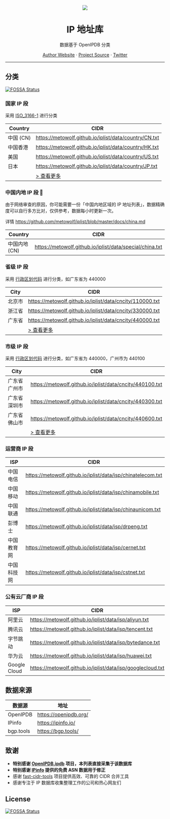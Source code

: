 <p align="center">
<a href="https://github.com/metowolf/iplist">
<img src="https://user-images.githubusercontent.com/2666735/50806883-84930c00-1333-11e9-869e-3c2f2664f154.png" />
</a>
</p>

<h1 align="center">IP 地址库</h1>

<p align="center">数据基于 OpenIPDB 分类</p>

<p align=center>
<a href="https://i-meto.com/">Author Website</a> ·
<a href="https://github.com/metowolf/iplist">Project Source</a> ·
<a href="https://twitter.com/metowolf">Twitter</a>
</p>

***

## 分类
[![FOSSA Status](https://app.fossa.com/api/projects/git%2Bgithub.com%2Fmetowolf%2Fiplist.svg?type=shield)](https://app.fossa.com/projects/git%2Bgithub.com%2Fmetowolf%2Fiplist?ref=badge_shield)


### 国家 IP 段

采用 [ISO_3166-1](https://zh.wikipedia.org/wiki/ISO_3166-1%E4%BA%8C%E4%BD%8D%E5%AD%97%E6%AF%8D%E4%BB%A3%E7%A0%81) 进行分类

|Country|CIDR|
|---|---|
|中国 (CN)|https://metowolf.github.io/iplist/data/country/CN.txt|
|中国香港|https://metowolf.github.io/iplist/data/country/HK.txt|
|美国|https://metowolf.github.io/iplist/data/country/US.txt|
|日本|https://metowolf.github.io/iplist/data/country/JP.txt|
||[ > 查看更多](https://github.com/metowolf/iplist/tree/master/docs/country.md)|

### 中国内地 IP 段 🌟

由于网络审查的原因，你可能需要一份「中国内地区域的 IP 地址列表」，数据精确度可以自行多方比对，仅供参考，数据每小时更新一次。

详情 https://github.com/metowolf/iplist/blob/master/docs/china.md

|Country|CIDR|
|---|---|
|中国内地 (CN)|https://metowolf.github.io/iplist/data/special/china.txt|

### 省级 IP 段

采用 [行政区划代码](http://www.mca.gov.cn/article/sj/xzqh/2019/201901-06/201906211048.html) 进行分类，如广东省为 440000

|City|CIDR|
|---|---|
|北京市|https://metowolf.github.io/iplist/data/cncity/110000.txt|
|浙江省|https://metowolf.github.io/iplist/data/cncity/330000.txt|
|广东省|https://metowolf.github.io/iplist/data/cncity/440000.txt|
||[ > 查看更多](https://github.com/metowolf/iplist/tree/master/docs/cncity.md)|

### 市级 IP 段

采用 [行政区划代码](http://www.mca.gov.cn/article/sj/xzqh/2019/201901-06/20190203221738.html) 进行分类，如广东省为 440000，广州市为 440100

|City|CIDR|
|---|---|
|广东省广州市|https://metowolf.github.io/iplist/data/cncity/440100.txt|
|广东省深圳市|https://metowolf.github.io/iplist/data/cncity/440300.txt|
|广东省佛山市|https://metowolf.github.io/iplist/data/cncity/440600.txt|
||[ > 查看更多](https://github.com/metowolf/iplist/tree/master/docs/cncity.md)|

### 运营商 IP 段

|ISP|CIDR|
|---|---|
|中国电信|https://metowolf.github.io/iplist/data/isp/chinatelecom.txt|
|中国移动|https://metowolf.github.io/iplist/data/isp/chinamobile.txt|
|中国联通|https://metowolf.github.io/iplist/data/isp/chinaunicom.txt|
|彭博士|https://metowolf.github.io/iplist/data/isp/drpeng.txt|
|中国教育网|https://metowolf.github.io/iplist/data/isp/cernet.txt|
|中国科技网|https://metowolf.github.io/iplist/data/isp/cstnet.txt|

### 公有云厂商 IP 段

|ISP|CIDR|
|---|---|
|阿里云|https://metowolf.github.io/iplist/data/isp/aliyun.txt|
|腾讯云|https://metowolf.github.io/iplist/data/isp/tencent.txt|
|字节跳动|https://metowolf.github.io/iplist/data/isp/bytedance.txt|
|华为云|https://metowolf.github.io/iplist/data/isp/huawei.txt|
|Google Cloud|https://metowolf.github.io/iplist/data/isp/googlecloud.txt|

## 数据来源

|数据源|地址|
|---|---|
|OpenIPDB|https://openipdb.org/|
|IPinfo|https://ipinfo.io/|
|bgp.tools|https://bgp.tools/|


## 致谢

 - **特别感谢 [OpenIPDB.ipdb](https://www.npmjs.com/package/openipdb.ipdb) 项目，本列表直接采集于该数据库**
 - **特别感谢 [IPinfo](https://ipinfo.io) 提供的免费 ASN 数据用于修正**
 - 感谢 [fast-cidr-tools](https://github.com/SukkaW/fast-cidr-tools) 项目提供高效、可靠的 CIDR 合并工具
 - 感谢专注于 IP 数据库收集整理工作的公司和热心网友们


## License
[![FOSSA Status](https://app.fossa.com/api/projects/git%2Bgithub.com%2Fmetowolf%2Fiplist.svg?type=large)](https://app.fossa.com/projects/git%2Bgithub.com%2Fmetowolf%2Fiplist?ref=badge_large)
